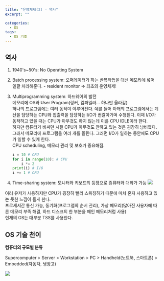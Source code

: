 ```yaml
---
title: "운영체제(2) - 역사"
excerpt: ""

categories:
  - OS
tags:
  - OS 기초
---
```


## 역사

1. 1940's~50's: No Operating System
2. Batch processing system: 오퍼레이터가 하는 반복작업을 대신 메모리에 넣어 일괄 처리해준다. - resident monitor => 최초의 운영체제!
3. Multiprogramming system: 하드웨어의 발전  
   메모리에 OS와 User Program(링커, 컴파일러... 하나만 올라감)  
   하나의 프로그램에는 여러 동작이 이루어진다. 예를 들어 아래의 프로그램에서는 계산을 담당하는 CPU와 입출력을 담당하는 I/O가 번갈아가며 수행된다. 이때 I/O가 동작하고 있을 때는 CPU가 아무것도 하지 않는데 이를 CPU IDLE이라 한다.  
   하지만 컴퓨터가 비싸던 시절 CPU가 아무것도 안하고 있는 것은 굉장히 낭비였다. 그래서 메모리에 프로그램을 여러 개를 올린다. 그러면 I/O가 일하는 동안에도 CPU가 일할 수 있게 한다.  
   CPU scheduling, 메모리 관리 및 보호가 중요해짐.

      ```python
      i = 10 # CPU
      for i in range(10): # CPU
          i *= 2
      print(i) # I/O
      i += 1 # CPU
      ```

4.  Time-sharing system: 모니터와 키보드의 등장으로 컴퓨터와 대화가 가능
    <img src="https://drive.google.com/uc?export=view&id=1yf1YAuaPZu3GWXMAdl-G2_ZyDEqmfkpA">

여러 유저가 사용하지만 CPU가 굉장히 빨리 스위칭하기 때문에 마치 혼자 사용하고 있는 듯한 느낌이 들게 한다.  
프로세서간 통신 가능, 동기화(프로그램의 순서 관리), 가상 메모리(많아진 사용자에 따른 메모리 부족 해결, 하드 디스크의 한 부분을 메인 메모리처럼 사용)  
현재의 OS는 대부분 TSS를 사용한다.

## OS 기술 천이

**컴퓨터의 규모별 분류**

Supercomputer > Server > Workstation > PC > Handheld(노트북, 스마트폰) > Embedded(자동차, 냉장고)

<img src="https://drive.google.com/uc?export=view&id=10IHlOCXy4YWVyM4rqMzXyMsgKXJaVsrf">
